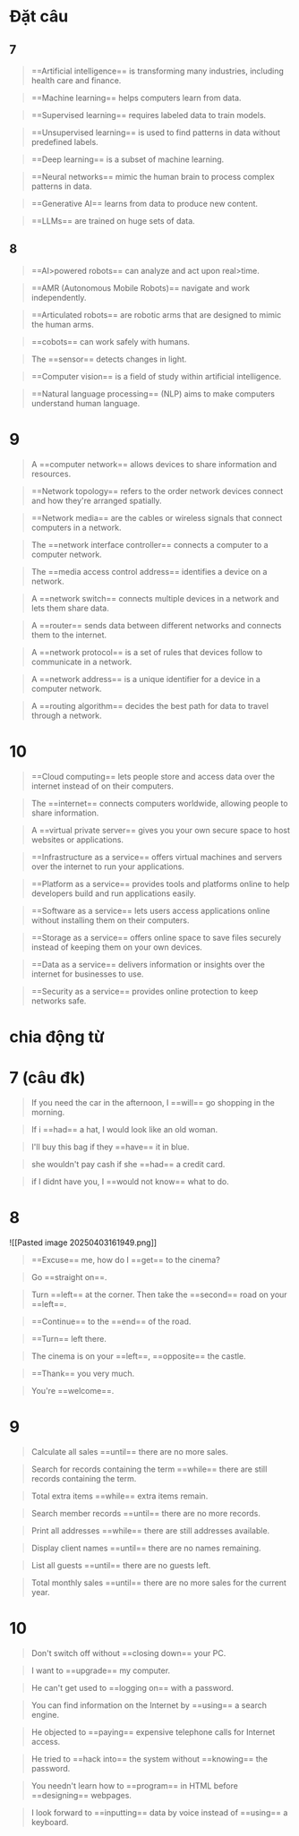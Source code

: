 # Đặt câu 
## 7
> ==Artificial intelligence== is transforming many industries, including health care and finance.

 >==Machine learning== helps computers learn from data.

> ==Supervised learning== requires labeled data to train models.

>==Unsupervised learning== is used to find patterns in data without predefined labels.

>==Deep learning== is a subset of machine learning.

>==Neural networks== mimic the human brain to process complex patterns in data.

>==Generative AI== learns from data to produce new content.

>==LLMs== are trained on huge sets of data.

## 8
> ==AI>powered robots== can analyze and act upon real>time.

> ==AMR (Autonomous Mobile Robots)== navigate and work independently.

>==Articulated robots== are robotic arms that are designed to mimic the human arms.

>==cobots== can work safely with humans.

>The ==sensor== detects changes in light.

>==Computer vision== is a field of study within artificial intelligence.

>==Natural language processing== (NLP) aims to make computers understand human language.

# 9
>A ==computer network== allows devices to share information and resources.

>==Network topology== refers to the order network devices connect and how they're arranged spatially.

>==Network media== are the cables or wireless signals that connect computers in a network.

>The ==network interface controller== connects a computer to a computer network.

>The ==media access control address== identifies a device on a network.

>A ==network switch== connects multiple devices in a network and lets them share data.

>A ==router== sends data between different networks and connects them to the internet.

>A ==network protocol== is a set of rules that devices follow to communicate in a network.

>A ==network address== is a unique identifier for a device in a computer network.

>A ==routing algorithm== decides the best path for data to travel through a network.

# 10
>==Cloud computing== lets people store and access data over the internet instead of on their computers.

>The ==internet== connects computers worldwide, allowing people to share information.

>A ==virtual private server== gives you your own secure space to host websites or applications.

>==Infrastructure as a service== offers virtual machines and servers over the internet to run your applications.

>==Platform as a service== provides tools and platforms online to help developers build and run applications easily.

>==Software as a service== lets users access applications online without installing them on their computers.

>==Storage as a service== offers online space to save files securely instead of keeping them on your own devices.

>==Data as a service== delivers information or insights over the internet for businesses to use.

>==Security as a service== provides online protection to keep networks safe.

# chia động từ
# 7 (câu đk)
> If you need the car in the afternoon, I ==will== go shopping in the morning.

>If i ==had== a hat, I would look like an old woman.

>I'll buy this bag if they ==have== it in blue.

>she wouldn't pay cash if she ==had== a credit card.

>if I didnt have you, I ==would not know== what to do.

# 8
![[Pasted image 20250403161949.png]]
> ==Excuse== me, how do I ==get== to the cinema?

> Go ==straight on==.

> Turn ==left== at the corner. 
> Then take the ==second== road on your ==left==.

> ==Continue== to the ==end== of the road.

> ==Turn== left there.

> The cinema is on your ==left==, ==opposite== the castle.

> ==Thank== you very much.

> You're ==welcome==.

# 9
> Calculate all sales ==until== there are no more sales.

> Search for records containing the term ==while== there are still records containing the term.

> Total extra items ==while== extra items remain.

> Search member records ==until== there are no more records.

> Print all addresses ==while== there are still addresses available.

> Display client names ==until== there are no names remaining.

> List all guests ==until== there are no guests left.

> Total monthly sales ==until== there are no more sales for the current year.

# 10
> Don't switch off without ==closing down== your PC.

> I want to ==upgrade== my computer.

> He can't get used to ==logging on== with a password.
  
> You can find information on the Internet by ==using== a search engine.
  
> He objected to ==paying== expensive telephone calls for Internet access.
 
> He tried to ==hack into== the system without ==knowing== the password.
   
> You needn't learn how to ==program== in HTML before ==designing== webpages.

> I look forward to ==inputting== data by voice instead of ==using== a keyboard.

